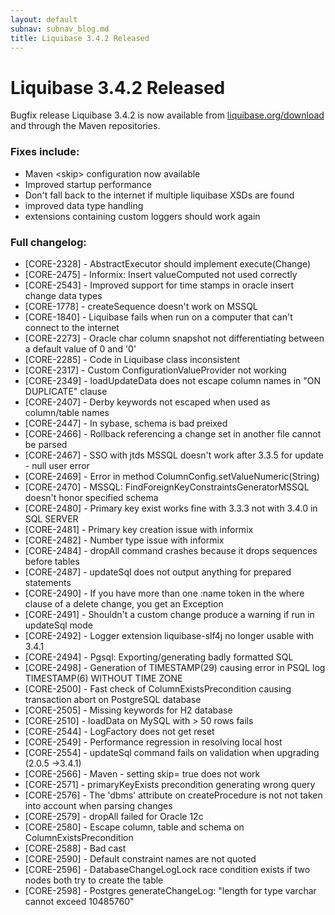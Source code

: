 ```yaml
---
layout: default
subnav: subnav_blog.md
title: Liquibase 3.4.2 Released
---
```

# Liquibase 3.4.2 Released

Bugfix release Liquibase 3.4.2 is now available from [liquibase.org/download](/download) and through the Maven repositories.

### Fixes include:

- Maven &lt;skip&gt; configuration now available
- Improved startup performance
- Don't fall back to the internet if multiple liquibase XSDs are found
- improved data type handling
- extensions containing custom loggers should work again

### Full changelog:

- [CORE-2328] - AbstractExecutor should implement execute(Change)
- [CORE-2475] - Informix: Insert valueComputed not used correctly
- [CORE-2543] - Improved support for time stamps in oracle insert change data types
- [CORE-1778] - createSequence doesn't work on MSSQL
- [CORE-1840] - Liquibase fails when run on a computer that can't connect to the internet
- [CORE-2273] - Oracle char column snapshot not differentiating between a default value of 0 and '0'
- [CORE-2285] - Code in Liquibase class inconsistent
- [CORE-2317] - Custom ConfigurationValueProvider not working
- [CORE-2349] - loadUpdateData does not escape column names in "ON DUPLICATE" clause
- [CORE-2407] - Derby keywords not escaped when used as column/table names
- [CORE-2447] - In sybase, schema is bad preixed
- [CORE-2466] - Rollback referencing a change set in another file cannot be parsed
- [CORE-2467] - SSO with jtds MSSQL doesn't work after 3.3.5 for update - null user error
- [CORE-2469] - Error in method ColumnConfig.setValueNumeric(String)
- [CORE-2470] - MSSQL: FindForeignKeyConstraintsGeneratorMSSQL doesn't honor specified schema
- [CORE-2480] - Primary key exist works fine with 3.3.3 not with 3.4.0 in SQL SERVER
- [CORE-2481] - Primary key creation issue with informix
- [CORE-2482] - Number type issue with informix
- [CORE-2484] - dropAll command crashes because it drops sequences before tables
- [CORE-2487] - updateSql does not output anything for prepared statements
- [CORE-2490] - If you have more than one :name token in the where clause of a delete change, you get an Exception
- [CORE-2491] - Shouldn't a custom change produce a warning if run in updateSql mode
- [CORE-2492] - Logger extension liquibase-slf4j no longer usable with 3.4.1
- [CORE-2494] - Pgsql: Exporting/generating badly formatted SQL
- [CORE-2498] - Generation of TIMESTAMP(29) causing error in PSQL log TIMESTAMP(6) WITHOUT TIME ZONE
- [CORE-2500] - Fast check of ColumnExistsPrecondition causing transaction abort on PostgreSQL database
- [CORE-2505] - Missing keywords for H2 database
- [CORE-2510] - loadData on MySQL with > 50 rows fails
- [CORE-2544] - LogFactory does not get reset
- [CORE-2549] - Performance regression in resolving local host
- [CORE-2554] - updateSql command fails on validation when upgrading (2.0.5 ->3.4.1)
- [CORE-2566] - Maven - setting skip= true does not work
- [CORE-2571] - primaryKeyExists precondition generating wrong query
- [CORE-2576] - The 'dbms' attribute on createProcedure is not not taken into account when parsing changes
- [CORE-2579] - dropAll failed for Oracle 12c
- [CORE-2580] - Escape column, table and schema on ColumnExistsPrecondition
- [CORE-2588] - Bad cast
- [CORE-2590] - Default constraint names are not quoted
- [CORE-2596] - DatabaseChangeLogLock race condition exists if two nodes both try to create the table
- [CORE-2598] - Postgres generateChangeLog: "length for type varchar cannot exceed 10485760"
